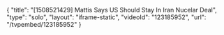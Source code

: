 {
    "title": "[1508521429] Mattis Says US Should Stay In Iran Nucelar Deal",
    "type": "solo",
    "layout": "iframe-static",
    "videoId": "123185952",
    "url": "\/tvpembed\/123185952"
}
